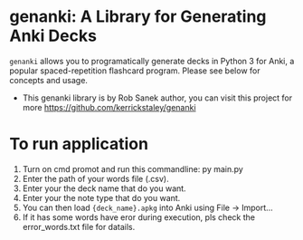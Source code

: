 # genanki: A Library for Generating Anki Decks

`genanki` allows you to programatically generate decks in Python 3 for Anki, a popular spaced-repetition flashcard
program. Please see below for concepts and usage.

* This genanki library is by Rob Sanek author, you can visit this project for more https://github.com/kerrickstaley/genanki


# To run application

1. Turn on cmd promot and run this commandline: py main.py
2. Enter the path of your words file (.csv).
3. Enter your the deck name that do you want.
4. Enter your the note type that do you want.
5. You can then load `{deck_name}.apkg` into Anki using File -> Import...
6. If it has some words have eror during execution, pls check the error_words.txt file for datails.